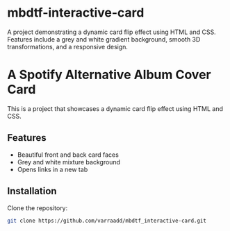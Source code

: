 # mbdtf-interactive-card
A project demonstrating a dynamic card flip effect using HTML and CSS. Features include a grey and white gradient background, smooth 3D transformations, and a responsive design.
# A Spotify Alternative Album Cover Card

This is a project that showcases a dynamic card flip effect using HTML and CSS.

## Features
- Beautiful front and back card faces
- Grey and white mixture background
- Opens links in a new tab

## Installation
Clone the repository:
```bash
git clone https://github.com/varraadd/mbdtf_interactive-card.git
